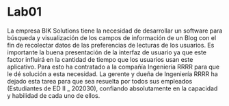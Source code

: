 # Lab01
La empresa BIK Solutions tiene la necesidad de desarrollar un software para búsqueda y visualización de los campos de información de un Blog con el fin de recolectar datos de las preferencias de lecturas de los usuarios. Es importante la buena presentación de la interfaz de usuario ya que este factor influirá en la cantidad de tiempo que los usuarios usan este aplicativo. Para esto ha contratado a la compañía Ingeniería RRRR para que le dé solución a esta necesidad. La gerente y dueña de Ingeniería RRRR ha dejado esta tarea para que sea resuelta por todos sus empleados (Estudiantes de ED II _ 202030), confiando absolutamente en la capacidad y habilidad de cada uno de ellos.

